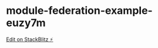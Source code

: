 # module-federation-example-euzy7m

[Edit on StackBlitz ⚡️](https://stackblitz.com/edit/module-federation-example-euzy7m)